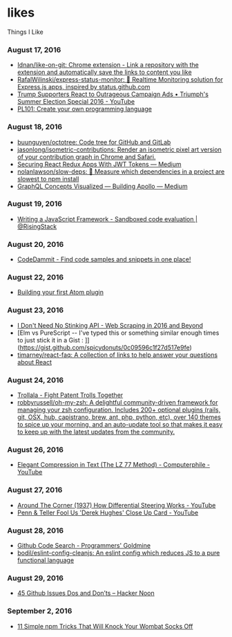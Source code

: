 # likes
Things I Like

### August 17, 2016
- [Idnan/like-on-git: Chrome extension - Link a repository with the extension and automatically save the links to content you like](https://github.com/Idnan/like-on-git) 
- [RafalWilinski/express-status-monitor: 🚀 Realtime Monitoring solution for Express.js apps, inspired by status.github.com](https://github.com/RafalWilinski/express-status-monitor) 
- [Trump Supporters React to Outrageous Campaign Ads • Triumph's Summer Election Special 2016 - YouTube](https://www.youtube.com/watch?v=6MubunsD-7g) 
- [PL101: Create your own programming language](http://nathansuniversity.com/pegs.html) 

### August 18, 2016
- [buunguyen/octotree: Code tree for GitHub and GitLab](https://github.com/buunguyen/octotree) 
- [jasonlong/isometric-contributions: Render an isometric pixel art version of your contribution graph in Chrome and Safari.](https://github.com/jasonlong/isometric-contributions) 
- [Securing React Redux Apps With JWT Tokens — Medium](https://medium.com/@rajaraodv/securing-react-redux-apps-with-jwt-tokens-fcfe81356ea0#.c0ausyxc9) 
- [nolanlawson/slow-deps: 🐌 Measure which dependencies in a project are slowest to npm install](https://github.com/nolanlawson/slow-deps) 
- [GraphQL Concepts Visualized — Building Apollo — Medium](https://medium.com/apollo-stack/the-concepts-of-graphql-bc68bd819be3#.phloml2ui) 

### August 19, 2016
- [Writing a JavaScript Framework - Sandboxed code evaluation | @RisingStack](https://blog.risingstack.com/writing-a-javascript-framework-sandboxed-code-evaluation/?utm_campaign=Revue%20newsletter&utm_medium=Newsletter&utm_source=revue) 

### August 20, 2016
- [CodeDammit - Find code samples and snippets in one place!](http://codedammit.co/#/) 

### August 22, 2016
- [Building your first Atom plugin](https://github.com/blog/2231-building-your-first-atom-plugin) 

### August 23, 2016
- [I Don't Need No Stinking API - Web Scraping in 2016 and Beyond](https://franciskim.co/2016/08/24/dont-need-no-stinking-api-web-scraping-2016-beyond/) 
- [Elm vs PureScript -- I've typed this or something similar enough times to just stick it in a Gist : ]](https://gist.github.com/spicydonuts/0c09596c1f27d517e9fe) 
- [timarney/react-faq: A collection of links to help answer your questions about React](https://github.com/timarney/react-faq) 

### August 24, 2016
- [Trollala - Fight Patent Trolls Together](http://trollala.com/) 
- [robbyrussell/oh-my-zsh: A delightful community-driven framework for managing your zsh configuration. Includes 200+ optional plugins (rails, git, OSX, hub, capistrano, brew, ant, php, python, etc), over 140 themes to spice up your morning, and an auto-update tool so that makes it easy to keep up with the latest updates from the community.](https://github.com/robbyrussell/oh-my-zsh) 

### August 26, 2016
- [Elegant Compression in Text (The LZ 77 Method) - Computerphile - YouTube](https://www.youtube.com/watch?v=goOa3DGezUA) 

### August 27, 2016
- [Around The Corner (1937) How Differential Steering Works - YouTube](https://www.youtube.com/watch?v=yYAw79386WI) 
- [Penn & Teller Fool Us 'Derek Hughes' Close Up Card - YouTube](https://www.youtube.com/watch?v=222d-WP-HpY) 

### August 28, 2016
- [Github Code Search - Programmers' Goldmine](http://jakubdziworski.github.io/tools/2016/08/26/github-code-advances-search-programmers-goldmine.html) 
- [bodil/eslint-config-cleanjs: An eslint config which reduces JS to a pure functional language](https://github.com/bodil/eslint-config-cleanjs) 

### August 29, 2016
- [45 Github Issues Dos and Don’ts – Hacker Noon](https://hackernoon.com/45-github-issues-dos-and-donts-dfec9ab4b612#.rs3npuz87) 

### September 2, 2016
- [11 Simple npm Tricks That Will Knock Your Wombat Socks Off](https://nodesource.com/blog/eleven-npm-tricks-that-will-knock-your-wombat-socks-off/) 
